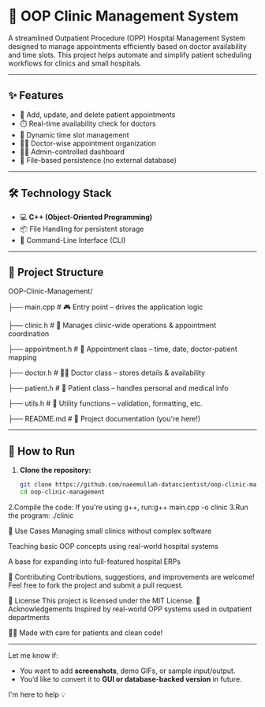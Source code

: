 # 🏥 OOP Clinic Management System

A streamlined Outpatient Procedure (OPP) Hospital Management System designed to manage appointments efficiently based on doctor availability and time slots. This project helps automate and simplify patient scheduling workflows for clinics and small hospitals.

---

## ✨ Features

- 🧾 Add, update, and delete patient appointments
- ⏱️ Real-time availability check for doctors
- 📆 Dynamic time slot management
- 👩‍⚕️ Doctor-wise appointment organization
- 🧑‍💼 Admin-controlled dashboard
- 💾 File-based persistence (no external database)

---

## 🛠️ Technology Stack

- 💻 **C++ (Object-Oriented Programming)**
- 📦 File Handling for persistent storage
- 🧮 Command-Line Interface (CLI)

---

## 📁 Project Structure

OOP-Clinic-Management/

├── main.cpp           # 🎮 Entry point – drives the application logic

├── clinic.h           # 🏥 Manages clinic-wide operations & appointment coordination

├── appointment.h      # 📅 Appointment class – time, date, doctor-patient mapping

├── doctor.h           # 👨‍⚕️ Doctor class – stores details & availability

├── patient.h          # 🧑 Patient class – handles personal and medical info

├── utils.h            # 🔧 Utility functions – validation, formatting, etc.

├── README.md          # 📘 Project documentation (you're here!)

---

## 🚀 How to Run

1. **Clone the repository:**
   ```bash
   git clone https://github.com/naeemullah-datascientist/oop-clinic-management.git
   cd oop-clinic-management
2.Compile the code:
              If you're using g++, run:g++ main.cpp -o clinic
3.Run the program:
              ./clinic

📌 Use Cases
Managing small clinics without complex software

Teaching basic OOP concepts using real-world hospital systems

A base for expanding into full-featured hospital ERPs

🤝 Contributing
Contributions, suggestions, and improvements are welcome!
Feel free to fork the project and submit a pull request.

📜 License
This project is licensed under the MIT License.
🙏 Acknowledgements
Inspired by real-world OPP systems used in outpatient departments

👨‍⚕️ Made with care for patients and clean code!

---

Let me know if:
- You want to add **screenshots**, demo GIFs, or sample input/output.
- You’d like to convert it to **GUI or database-backed version** in future.

I'm here to help 💡






